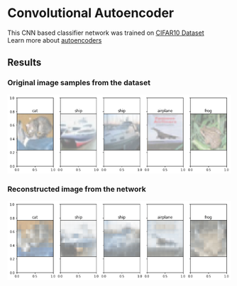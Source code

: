 # Convolutional Autoencoder
This CNN based classifier network was trained on [CIFAR10 Dataset](https://www.cs.toronto.edu/~kriz/cifar.html)  
Learn more about [autoencoders](https://github.com/lucciffer/Basic-Networks-And-Architectures#convolutional-autoencoder)  
## Results  
### Original image samples from the dataset  
<img src="original.png">   

### Reconstructed image from the network    
<img src="reconstructed.png">
